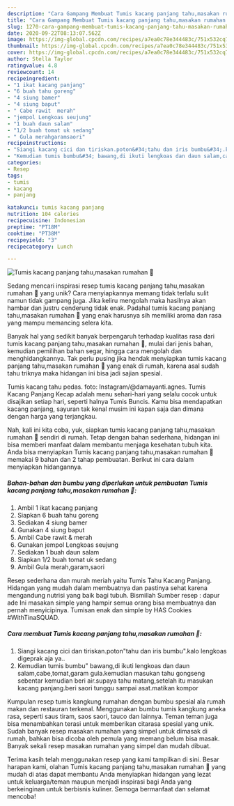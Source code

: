 ```yaml
---
description: "Cara Gampang Membuat Tumis kacang panjang tahu,masakan rumahan 🤭, Enak"
title: "Cara Gampang Membuat Tumis kacang panjang tahu,masakan rumahan 🤭, Enak"
slug: 1270-cara-gampang-membuat-tumis-kacang-panjang-tahu-masakan-rumahan-enak
date: 2020-09-22T08:13:07.562Z
image: https://img-global.cpcdn.com/recipes/a7ea0c78e344483c/751x532cq70/tumis-kacang-panjang-tahumasakan-rumahan-🤭-foto-resep-utama.jpg
thumbnail: https://img-global.cpcdn.com/recipes/a7ea0c78e344483c/751x532cq70/tumis-kacang-panjang-tahumasakan-rumahan-🤭-foto-resep-utama.jpg
cover: https://img-global.cpcdn.com/recipes/a7ea0c78e344483c/751x532cq70/tumis-kacang-panjang-tahumasakan-rumahan-🤭-foto-resep-utama.jpg
author: Stella Taylor
ratingvalue: 4.8
reviewcount: 14
recipeingredient:
- "1 ikat kacang panjang"
- "6 buah tahu goreng"
- "4 siung bamer"
- "4 siung baput"
- " Cabe rawit  merah"
- "jempol Lengkoas seujung"
- "1 buah daun salam"
- "1/2 buah tomat uk sedang"
- " Gula merahgaramsaori"
recipeinstructions:
- "Siangi kacang cici dan tiriskan.poton&#34;tahu dan iris bumbu&#34;.kalo lengkoas digeprak aja ya.."
- "Kemudian tumis bumbu&#34; bawang,di ikuti lengkoas dan daun salam,cabe,tomat,garam gula.kemudian masukan tahu gongseng sebentar kemudian beri air.supaya tahu matang,setelah itu masukan kacang panjang.beri saori tunggu sampai asat.matikan kompor"
categories:
- Resep
tags:
- tumis
- kacang
- panjang

katakunci: tumis kacang panjang 
nutrition: 104 calories
recipecuisine: Indonesian
preptime: "PT18M"
cooktime: "PT38M"
recipeyield: "3"
recipecategory: Lunch

---
```



![Tumis kacang panjang tahu,masakan rumahan 🤭](https://img-global.cpcdn.com/recipes/a7ea0c78e344483c/751x532cq70/tumis-kacang-panjang-tahumasakan-rumahan-🤭-foto-resep-utama.jpg)

Sedang mencari inspirasi resep tumis kacang panjang tahu,masakan rumahan 🤭 yang unik? Cara menyiapkannya memang tidak terlalu sulit namun tidak gampang juga. Jika keliru mengolah maka hasilnya akan hambar dan justru cenderung tidak enak. Padahal tumis kacang panjang tahu,masakan rumahan 🤭 yang enak harusnya sih memiliki aroma dan rasa yang mampu memancing selera kita.

Banyak hal yang sedikit banyak berpengaruh terhadap kualitas rasa dari tumis kacang panjang tahu,masakan rumahan 🤭, mulai dari jenis bahan, kemudian pemilihan bahan segar, hingga cara mengolah dan menghidangkannya. Tak perlu pusing jika hendak menyiapkan tumis kacang panjang tahu,masakan rumahan 🤭 yang enak di rumah, karena asal sudah tahu triknya maka hidangan ini bisa jadi sajian spesial.

Tumis kacang tahu pedas. foto: Instagram/@damayanti.agnes. Tumis Kacang Panjang Kecap adalah menu sehari-hari yang selalu cocok untuk disajikan setiap hari, seperti halnya Tumis Buncis. Kamu bisa mendapatkan kacang panjang, sayuran tak kenal musim ini kapan saja dan dimana dengan harga yang terjangkau.


Nah, kali ini kita coba, yuk, siapkan tumis kacang panjang tahu,masakan rumahan 🤭 sendiri di rumah. Tetap dengan bahan sederhana, hidangan ini bisa memberi manfaat dalam membantu menjaga kesehatan tubuh kita. Anda bisa menyiapkan Tumis kacang panjang tahu,masakan rumahan 🤭 memakai 9 bahan dan 2 tahap pembuatan. Berikut ini cara dalam menyiapkan hidangannya.

<!--inarticleads1-->

##### Bahan-bahan dan bumbu yang diperlukan untuk pembuatan Tumis kacang panjang tahu,masakan rumahan 🤭:

1. Ambil 1 ikat kacang panjang
1. Siapkan 6 buah tahu goreng
1. Sediakan 4 siung bamer
1. Gunakan 4 siung baput
1. Ambil  Cabe rawit &amp; merah
1. Gunakan jempol Lengkoas seujung
1. Sediakan 1 buah daun salam
1. Siapkan 1/2 buah tomat uk sedang
1. Ambil  Gula merah,garam,saori


Resep sederhana dan murah meriah yaitu Tumis Tahu Kacang Panjang. Hidangan yang mudah dalam membuatnya dan pastinya sehat karena mengandung nutrisi yang baik bagi tubuh. Bismillah Sumber resep : dapur ade Ini masakan simple yang hampir semua orang bisa membuatnya dan pernah menyicipinya. Tumisan enak dan simple by HAS Cookies #WithTinaSQUAD. 

<!--inarticleads2-->

##### Cara membuat Tumis kacang panjang tahu,masakan rumahan 🤭:

1. Siangi kacang cici dan tiriskan.poton&#34;tahu dan iris bumbu&#34;.kalo lengkoas digeprak aja ya..
1. Kemudian tumis bumbu&#34; bawang,di ikuti lengkoas dan daun salam,cabe,tomat,garam gula.kemudian masukan tahu gongseng sebentar kemudian beri air.supaya tahu matang,setelah itu masukan kacang panjang.beri saori tunggu sampai asat.matikan kompor


Kumpulan resep tumis kangkung rumahan dengan bumbu spesial ala rumah makan dan restauran terkenal. Menggunakan bumbu tumis kangkung aneka rasa, seperti saus tiram, saos saori, tauco dan lainnya. Teman teman juga bisa menambahkan terasi untuk memberikan citarasa spesial yang unik. Sudah banyak resep masakan rumahan yang simpel untuk dimasak di rumah, bahkan bisa dicoba oleh pemula yang memang belum bisa masak. Banyak sekali resep masakan rumahan yang simpel dan mudah dibuat. 

Terima kasih telah menggunakan resep yang kami tampilkan di sini. Besar harapan kami, olahan Tumis kacang panjang tahu,masakan rumahan 🤭 yang mudah di atas dapat membantu Anda menyiapkan hidangan yang lezat untuk keluarga/teman maupun menjadi inspirasi bagi Anda yang berkeinginan untuk berbisnis kuliner. Semoga bermanfaat dan selamat mencoba!
